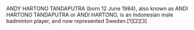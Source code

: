 ANDY HARTONO TANDAPUTRA (born 12 June 1984), also known as ANDI HARTONO TANDAPUTRA or ANDI HARTONO, is an Indonesian male badminton player, and now represented Sweden.[1][2][3]
